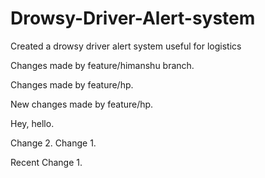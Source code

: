 # Drowsy-Driver-Alert-system
Created a drowsy driver alert system useful for logistics

Changes made by feature/himanshu branch.

Changes made by feature/hp.

New changes made by feature/hp.

Hey, hello.


Change 2.
Change 1.

Recent Change 1.
